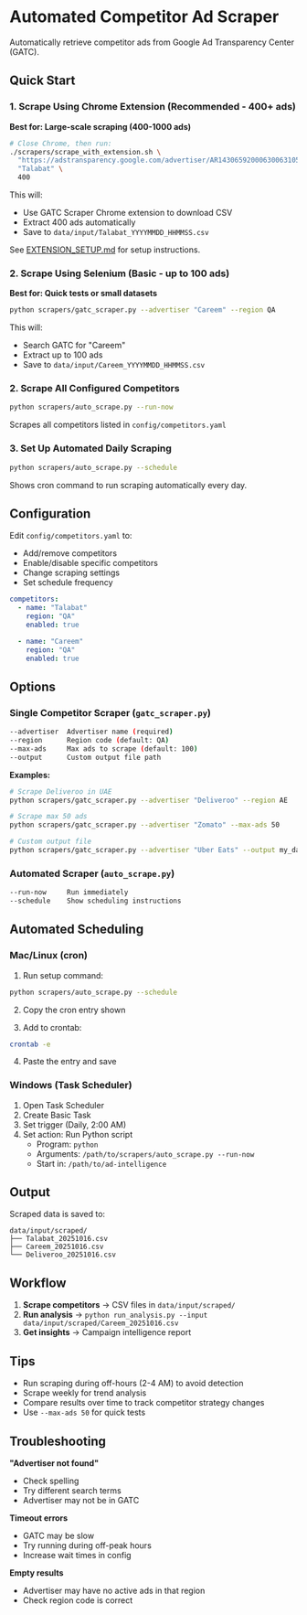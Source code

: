 # Automated Competitor Ad Scraper

Automatically retrieve competitor ads from Google Ad Transparency Center (GATC).

## Quick Start

### 1. Scrape Using Chrome Extension (Recommended - 400+ ads)

**Best for: Large-scale scraping (400-1000 ads)**

```bash
# Close Chrome, then run:
./scrapers/scrape_with_extension.sh \
  "https://adstransparency.google.com/advertiser/AR14306592000630063105?region=QA" \
  "Talabat" \
  400
```

This will:
- Use GATC Scraper Chrome extension to download CSV
- Extract 400 ads automatically
- Save to `data/input/Talabat_YYYYMMDD_HHMMSS.csv`

See [EXTENSION_SETUP.md](EXTENSION_SETUP.md) for setup instructions.

### 2. Scrape Using Selenium (Basic - up to 100 ads)

**Best for: Quick tests or small datasets**

```bash
python scrapers/gatc_scraper.py --advertiser "Careem" --region QA
```

This will:
- Search GATC for "Careem"
- Extract up to 100 ads
- Save to `data/input/Careem_YYYYMMDD_HHMMSS.csv`

### 2. Scrape All Configured Competitors

```bash
python scrapers/auto_scrape.py --run-now
```

Scrapes all competitors listed in `config/competitors.yaml`

### 3. Set Up Automated Daily Scraping

```bash
python scrapers/auto_scrape.py --schedule
```

Shows cron command to run scraping automatically every day.

## Configuration

Edit `config/competitors.yaml` to:
- Add/remove competitors
- Enable/disable specific competitors
- Change scraping settings
- Set schedule frequency

```yaml
competitors:
  - name: "Talabat"
    region: "QA"
    enabled: true

  - name: "Careem"
    region: "QA"
    enabled: true
```

## Options

### Single Competitor Scraper (`gatc_scraper.py`)

```bash
--advertiser  Advertiser name (required)
--region      Region code (default: QA)
--max-ads     Max ads to scrape (default: 100)
--output      Custom output file path
```

**Examples:**
```bash
# Scrape Deliveroo in UAE
python scrapers/gatc_scraper.py --advertiser "Deliveroo" --region AE

# Scrape max 50 ads
python scrapers/gatc_scraper.py --advertiser "Zomato" --max-ads 50

# Custom output file
python scrapers/gatc_scraper.py --advertiser "Uber Eats" --output my_data.csv
```

### Automated Scraper (`auto_scrape.py`)

```bash
--run-now     Run immediately
--schedule    Show scheduling instructions
```

## Automated Scheduling

### Mac/Linux (cron)

1. Run setup command:
```bash
python scrapers/auto_scrape.py --schedule
```

2. Copy the cron entry shown

3. Add to crontab:
```bash
crontab -e
```

4. Paste the entry and save

### Windows (Task Scheduler)

1. Open Task Scheduler
2. Create Basic Task
3. Set trigger (Daily, 2:00 AM)
4. Set action: Run Python script
   - Program: `python`
   - Arguments: `/path/to/scrapers/auto_scrape.py --run-now`
   - Start in: `/path/to/ad-intelligence`

## Output

Scraped data is saved to:
```
data/input/scraped/
├── Talabat_20251016.csv
├── Careem_20251016.csv
└── Deliveroo_20251016.csv
```

## Workflow

1. **Scrape competitors** → CSV files in `data/input/scraped/`
2. **Run analysis** → `python run_analysis.py --input data/input/scraped/Careem_20251016.csv`
3. **Get insights** → Campaign intelligence report

## Tips

- Run scraping during off-hours (2-4 AM) to avoid detection
- Scrape weekly for trend analysis
- Compare results over time to track competitor strategy changes
- Use `--max-ads 50` for quick tests

## Troubleshooting

**"Advertiser not found"**
- Check spelling
- Try different search terms
- Advertiser may not be in GATC

**Timeout errors**
- GATC may be slow
- Try running during off-peak hours
- Increase wait times in config

**Empty results**
- Advertiser may have no active ads in that region
- Check region code is correct
